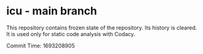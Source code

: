 # icu - main branch

This repository contains frozen state of the repository.
Its history is cleared. It is used only for static code
analysis with Codacy.

Commit Time: 1693208905